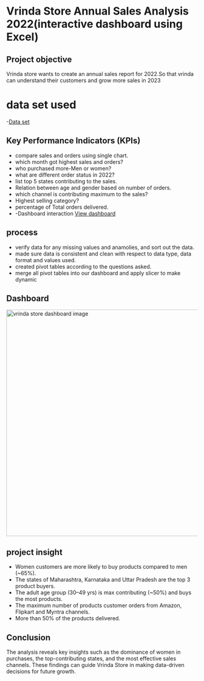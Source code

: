# Vrinda Store Annual Sales Analysis 2022(interactive dashboard using Excel)

## Project objective
Vrinda store wants to create an annual sales report for 2022.So that vrinda can understand their customers and grow more sales in 2023

# data set used
-<a href="https://github.com/keerthi-12334/Data-analysis-dashboard/blob/main/Vrinda%20Store%20Data%20Analysis%20(keerthi).xlsx">Data set</a>

## Key Performance Indicators (KPIs)
- compare sales and orders using single chart.
- which month got highest sales and orders?
- who purchased more-Men or women?
- what are different order status in 2022?
- list top 5 states contributing to the sales.
- Relation between age and gender based on number of orders.
- which channel is contributing maximum to the sales?
- Highest selling category?
- percentage of Total orders delivered.
- -Dashboard interaction <a href="https://github.com/keerthi-12334/Data-analysis-dashboard/blob/main/vrinda%20store%20dashboard%20image.png">View dashboard</a>

## process
- verify data for any missing values and anamolies, and sort out the data.
- made sure data is consistent and clean with respect to data type, data format and values used.
- created pivot tables according to the questions asked.
- merge all pivot tables into our dashboard and apply slicer to make dynamic

## Dashboard
<img width="1538" height="597" alt="vrinda store dashboard image" src="https://github.com/user-attachments/assets/366cfe27-9b3b-4b4d-99cf-f1c7c3392f5d" />

##  project insight
-	Women customers are more likely to buy products compared to men (~65%).
-	The states of Maharashtra, Karnataka and Uttar Pradesh are the top 3 product buyers.
-	The adult age group (30–49 yrs) is max contributing (~50%) and buys the most products.
-	The maximum number of products customer orders from Amazon, Flipkart and Myntra channels.
-	More than 50% of the products delivered.

## Conclusion
The analysis reveals key insights such as the dominance of women in purchases, the top-contributing states, and the most effective sales channels. These findings can guide Vrinda Store in making data-driven decisions for future growth.






